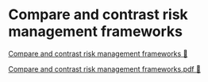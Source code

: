 # Compare and contrast risk management frameworks

[Compare and contrast risk management frameworks &#128279;](https://www.coursera.org/learn/strategies-for-cloud-security-risk-management/supplement/KLrfB/compare-and-contrast-risk-management-frameworks)

[Compare and contrast risk management frameworks.pdf 🔗](https://1drv.ms/b/c/526c45566c8c239a/EUByXh-1QAFGsH3gKuVZulUBjJkUv0qfUHJxhpGqNITwyQ?e=sHU99s)
